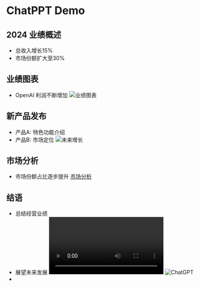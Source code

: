 # ChatPPT Demo

## 2024 业绩概述
- 总收入增长15%
- 市场份额扩大至30%

## 业绩图表
- OpenAI 利润不断增加
![业绩图表](images/performance_chart.png)

## 新产品发布
- 产品A: 特色功能介绍
- 产品B: 市场定位
![未来增长](images/forecast.png)

## 市场分析
- 市场份额占比逐步提升
[市场分析](inputs/test_input.xlsx)

## 结语
- 总结经营业绩
- 展望未来发展
![ChatGPT](media/test_input.mp4)
![ChatGPT](media/test_input.png)
- 